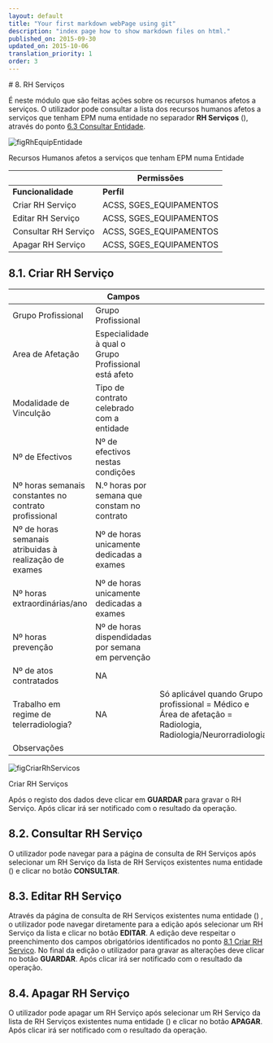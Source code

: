 ```yaml
---
layout: default
title: "Your first markdown webPage using git"
description: "index page how to show markdown files on html."
published_on: 2015-09-30
updated_on: 2015-10-06
translation_priority: 1
order: 3
---
```

<p id="#rh-servios"></p>
# 8. RH Serviços

É neste módulo que são feitas ações sobre os recursos humanos afetos a serviços.
O utilizador pode consultar a lista dos recursos humanos afetos a serviços que tenham EPM numa entidade no separador **RH Serviços**  ([](#figRhEquipEntidade)), através do ponto [6.3 Consultar Entidade](##consultar-entidade).

![figRhEquipEntidade](img/pages/8_0_1.jpg)

<p class="caption" id="figRhEquipEntidade"> Recursos Humanos afetos a serviços que tenham EPM numa Entidade</p>

|  | Permissões               | 
|----|--------------------------------------------|
|**Funcionalidade** |**Perfil**|
| Criar RH Serviço | ACSS, SGES_EQUIPAMENTOS|
| Editar RH Serviço | ACSS, SGES_EQUIPAMENTOS |
| Consultar RH Serviço | ACSS, SGES_EQUIPAMENTOS |
| Apagar RH Serviço| ACSS, SGES_EQUIPAMENTOS|

<p id="criaRhEquipamento"></p>

## 8.1. Criar RH Serviço

| |  Campos         ||
|---------------------------------------------------|----------|--|
|Grupo Profissional|Grupo Profissional||
|Area de Afetação| Especialidade à qual o Grupo Profissional está afeto| |
|Modalidade de Vinculção|Tipo de contrato celebrado com a entidade||
|Nº de Efectivos|Nº de efectivos nestas condições||
|Nº horas semanais constantes no contrato profissional|N.º horas por semana que constam no contrato||
|Nº de horas semanais atribuidas à realização de exames|Nº de horas unicamente dedicadas a exames||
|Nº horas extraordinárias/ano|Nº de horas unicamente dedicadas a exames||
|Nº horas prevenção|Nº de horas dispendidadas por semana em pervenção||
|Nº de atos contratados|NA||
|Trabalho em regime de telerradiologia?|NA|Só aplicável quando Grupo profissional = Médico e Área de afetação = Radiologia, Radiologia/Neurorradiologia||
|Observações|||

![figCriarRhServicos](img/pages/8_1_1.jpg)

<p class="caption" id="figCriarRhServicos"> Criar RH Serviços</p>

Após o registo dos dados deve clicar em **GUARDAR** para gravar o RH Serviço. Após clicar irá ser notificado com o resultado da operação.

<p id="consultaRhEquipamento"></p>

## 8.2. Consultar RH Serviço

O utilizador pode navegar para a página de consulta de RH Serviços após selecionar um RH Serviço da lista de RH Serviços existentes numa entidade ([](#figRhEquipEntidade))  e clicar no botão **CONSULTAR**.

<p id="alteraRhEquipamento"></p>

## 8.3. Editar RH Serviço

Através da página de consulta de RH Serviços existentes numa entidade ([](#figRhEquipEntidade)) , o utilizador pode navegar diretamente para a edição após selecionar um RH Serviço da lista e clicar no botão **EDITAR**.
A edição deve respeitar o preenchimento dos campos obrigatórios identificados no ponto [8.1 Criar RH Serviço](#criar-rh-servico).
No final da edição o utilizador para gravar as alterações deve clicar no botão **GUARDAR**. Após clicar irá ser notificado com o resultado da operação.

<p id="removeRhEquipamento"></p>

## 8.4. Apagar RH Serviço
 
 O utilizador pode apagar um RH Serviço após selecionar um RH Serviço da lista de RH Serviços existentes numa entidade ([](#figRhEquipEntidade)) e clicar no botão **APAGAR**. 
 Após clicar irá ser notificado com o resultado da operação.
